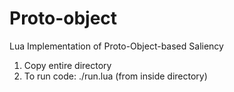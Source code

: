 Proto-object
============

Lua Implementation of Proto-Object-based Saliency

1) Copy entire directory
2) To run code: ./run.lua (from inside directory)

